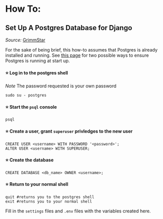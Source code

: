 # How To:
## Set Up A Postgres Database for Django
*Source:* [GrimmStar](https://github.com/Grimmstar/.dotfiles)

For the sake of being brief, this how-to assumes that Postgres is already installed and running.
See [this page](https://github.com/Grimm-Child/.Matrix/blob/main/wsl/scripts/read_me.md) for two possible ways to ensure Postgres is running at start up.

#### ⭐ Log in to the postgres shell
*Note* The password requested is your own password
```
sudo su - postgres
```

#### ⭐ Start the `psql` console
```
psql
```

#### ⭐ Create a user, grant `superuser` privledges to the new user
```
CREATE USER <username> WITH PASSWORD '<password>';
ALTER USER <username> WITH SUPERUSER;
```

#### ⭐ Create the database
```
CREATE DATABASE <db_name> OWNER <username>;
```

#### ⭐ Return to your normal shell
```
quit #returns you to the postgres shell
exit #returns you to your normal shell
```

Fill in the `settings` files and `.env` files with the variables created here.
